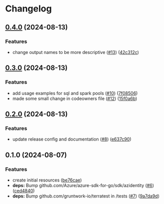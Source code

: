 # Changelog

## [0.4.0](https://github.com/CloudNationHQ/terraform-azure-syn/compare/v0.3.0...v0.4.0) (2024-08-13)


### Features

* change output names to be more descriptive ([#13](https://github.com/CloudNationHQ/terraform-azure-syn/issues/13)) ([42c312c](https://github.com/CloudNationHQ/terraform-azure-syn/commit/42c312c3c3ddbf4006fa4ba9d62a21439eaf8065))

## [0.3.0](https://github.com/CloudNationHQ/terraform-azure-syn/compare/v0.2.0...v0.3.0) (2024-08-13)


### Features

* add usage examples for sql and spark pools ([#10](https://github.com/CloudNationHQ/terraform-azure-syn/issues/10)) ([7f08506](https://github.com/CloudNationHQ/terraform-azure-syn/commit/7f085067cc7046427997abbd386c774a20344fe8))
* made some small change in codeowners file ([#12](https://github.com/CloudNationHQ/terraform-azure-syn/issues/12)) ([15f0a6b](https://github.com/CloudNationHQ/terraform-azure-syn/commit/15f0a6bd0c0587eca301161071467e3494b3f68b))

## [0.2.0](https://github.com/CloudNationHQ/terraform-azure-syn/compare/v0.1.0...v0.2.0) (2024-08-13)


### Features

* update release config and documentation ([#8](https://github.com/CloudNationHQ/terraform-azure-syn/issues/8)) ([e637c90](https://github.com/CloudNationHQ/terraform-azure-syn/commit/e637c900046fa9a9b45937c50103f142680409be))

## 0.1.0 (2024-08-07)


### Features

* create initial resources ([be76cae](https://github.com/CloudNationHQ/terraform-azure-syn/commit/be76cae00a3330797a199fce07b17efd007f8e9f))
* **deps:** Bump github.com/Azure/azure-sdk-for-go/sdk/azidentity ([#6](https://github.com/CloudNationHQ/terraform-azure-syn/issues/6)) ([ced4840](https://github.com/CloudNationHQ/terraform-azure-syn/commit/ced4840f0dd119a2b3f1709eccbb844dfde2038b))
* **deps:** Bump github.com/gruntwork-io/terratest in /tests ([#7](https://github.com/CloudNationHQ/terraform-azure-syn/issues/7)) ([9a7da9d](https://github.com/CloudNationHQ/terraform-azure-syn/commit/9a7da9d00b1118daac4fee5f90761e8311b713ed))
